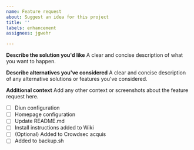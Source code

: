 ```yaml
---
name: Feature request
about: Suggest an idea for this project
title: ''
labels: enhancement
assignees: jgwehr

---
```


**Describe the solution you'd like**
A clear and concise description of what you want to happen.

**Describe alternatives you've considered**
A clear and concise description of any alternative solutions or features you've considered.

**Additional context**
Add any other context or screenshots about the feature request here.

- [ ] Diun configuration
- [ ] Homepage configuration
- [ ] Update README.md
- [ ] Install instructions added to Wiki
- [ ] (Optional) Added to Crowdsec acquis
- [ ] Added to backup.sh
